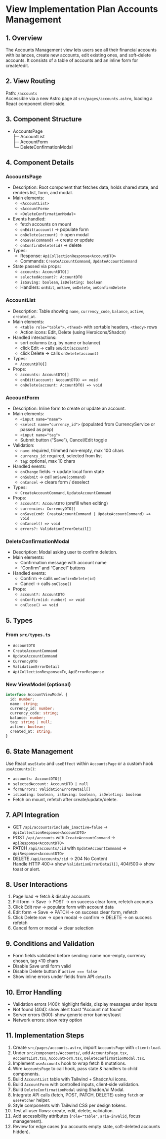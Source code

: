 # View Implementation Plan Accounts Management

## 1. Overview

The Accounts Management view lets users see all their financial accounts with balances, create new accounts, edit existing ones, and soft-delete accounts. It consists of a table of accounts and an inline form for create/edit.

## 2. View Routing

Path: `/accounts`  
Accessible via a new Astro page at `src/pages/accounts.astro`, loading a React component client-side.

## 3. Component Structure

- AccountsPage  
  ├─ AccountList  
  ├─ AccountForm  
  └─ DeleteConfirmationModal

## 4. Component Details

### AccountsPage

- Description: Root component that fetches data, holds shared state, and renders list, form, and modal.
- Main elements:
  - `<AccountList>`
  - `<AccountForm>`
  - `<DeleteConfirmationModal>`
- Events handled:
  - fetch accounts on mount
  - `onEdit(account)` → populate form
  - `onDelete(account)` → open modal
  - `onSave(command)` → create or update
  - `onConfirmDelete(id)` → delete
- Types:
  - Response: `ApiCollectionResponse<AccountDTO>`
  - Commands: `CreateAccountCommand`, `UpdateAccountCommand`
- State passed via props:
  - `accounts: AccountDTO[]`
  - `selectedAccount?: AccountDTO`
  - `isSaving: boolean`, `isDeleting: boolean`
  - Handlers: `onEdit`, `onSave`, `onDelete`, `onConfirmDelete`

### AccountList

- Description: Table showing `name`, `currency_code`, `balance`, `active`, `created_at`.
- Main elements:
  - `<table role="table">`, `<thead>` with sortable headers, `<tbody>` rows
  - Action icons: Edit, Delete (using Heroicons/Shadcn)
- Handled interactions:
  - sort columns (e.g. by name or balance)
  - click Edit → calls `onEdit(account)`
  - click Delete → calls `onDelete(account)`
- Types:
  - `AccountDTO[]`
- Props:
  - `accounts: AccountDTO[]`
  - `onEdit(account: AccountDTO) => void`
  - `onDelete(account: AccountDTO) => void`

### AccountForm

- Description: Inline form to create or update an account.
- Main elements:
  - `<input name="name">`
  - `<select name="currency_id">` (populated from CurrencyService or passed as prop)
  - `<input name="tag">`
  - Submit button (“Save”), Cancel/Edit toggle
- Validation:
  - `name`: required, trimmed non-empty, max 100 chars
  - `currency_id`: required, selected from list
  - `tag`: optional, max 10 chars
- Handled events:
  - `onChange` fields → update local form state
  - `onSubmit` → call `onSave(command)`
  - `onCancel` → clears form / deselect
- Types:
  - `CreateAccountCommand`, `UpdateAccountCommand`
- Props:
  - `account?: AccountDTO` (prefill when editing)
  - `currencies: CurrencyDTO[]`
  - `onSave(cmd: CreateAccountCommand | UpdateAccountCommand) => void`
  - `onCancel() => void`
  - `errors?: ValidationErrorDetail[]`

### DeleteConfirmationModal

- Description: Modal asking user to confirm deletion.
- Main elements:
  - Confirmation message with account name
  - “Confirm” and “Cancel” buttons
- Handled events:
  - Confirm → calls `onConfirmDelete(id)`
  - Cancel → calls `onClose()`
- Props:
  - `account?: AccountDTO`
  - `onConfirm(id: number) => void`
  - `onClose() => void`

## 5. Types

### From `src/types.ts`

- `AccountDTO`
- `CreateAccountCommand`
- `UpdateAccountCommand`
- `CurrencyDTO`
- `ValidationErrorDetail`
- `ApiCollectionResponse<T>`, `ApiErrorResponse`

### New ViewModel (optional)

```ts
interface AccountViewModel {
  id: number;
  name: string;
  currency_id: number;
  currency_code: string;
  balance: number;
  tag: string | null;
  active: boolean;
  created_at: string;
}
```

## 6. State Management

Use React `useState` and `useEffect` within `AccountsPage` or a custom hook `useAccounts()`:

- `accounts: AccountDTO[]`
- `selectedAccount: AccountDTO | null`
- `formErrors: ValidationErrorDetail[]`
- `isLoading: boolean, isSaving: boolean, isDeleting: boolean`
- Fetch on mount, refetch after create/update/delete.

## 7. API Integration

- GET `/api/accounts?include_inactive=false` → `ApiCollectionResponse<AccountDTO>`
- POST `/api/accounts` with `CreateAccountCommand` → `ApiResponse<AccountDTO>`
- PATCH `/api/accounts/:id` with `UpdateAccountCommand` → `ApiResponse<AccountDTO>`
- DELETE `/api/accounts/:id` → 204 No Content  
  Handle HTTP 400→ show `ValidationErrorDetail[]`, 404/500→ show toast or alert.

## 8. User Interactions

1. Page load → fetch & display accounts
2. Fill form → Save → POST → on success clear form, refetch accounts
3. Click Edit row → populate form with account data
4. Edit form → Save → PATCH → on success clear form, refetch
5. Click Delete row → open modal → confirm → DELETE → on success refetch
6. Cancel form or modal → clear selection

## 9. Conditions and Validation

- Form fields validated before sending: name non-empty, currency chosen, tag ≤10 chars
- Disable Save until form valid
- Disable Delete button if `active === false`
- Show inline errors under fields from API `details`

## 10. Error Handling

- Validation errors (400): highlight fields, display messages under inputs
- Not found (404): show alert toast “Account not found”
- Server errors (500): show generic error banner/toast
- Network errors: show retry option

## 11. Implementation Steps

1. Create `src/pages/accounts.astro`, import `AccountsPage` with `client:load`.
2. Under `src/components/Accounts/`, add `AccountsPage.tsx`, `AccountList.tsx`, `AccountForm.tsx`, `DeleteConfirmationModal.tsx`.
3. Implement `useAccounts` hook to wrap fetch & mutations.
4. Wire `AccountsPage` to call hook, pass state & handlers to child components.
5. Build `AccountList` table with Tailwind + Shadcn/ui icons.
6. Build `AccountForm` with controlled inputs, client‐side validation.
7. Build `DeleteConfirmationModal` using Shadcn/ui Modal.
8. Integrate API calls (fetch, POST, PATCH, DELETE) using `fetch` or `useFetcher` helper.
9. Style components with Tailwind CSS per design tokens.
10. Test all user flows: create, edit, delete, validation.
11. Add accessibility attributes (`role="table"`, `aria-invalid`, focus management).
12. Review for edge cases (no accounts empty state, soft-deleted accounts hidden).
